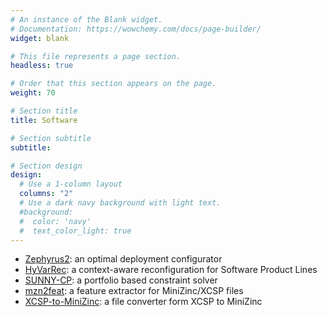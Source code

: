 ```yaml
---
# An instance of the Blank widget.
# Documentation: https://wowchemy.com/docs/page-builder/
widget: blank

# This file represents a page section.
headless: true

# Order that this section appears on the page.
weight: 70

# Section title
title: Software

# Section subtitle
subtitle:

# Section design
design:
  # Use a 1-column layout
  columns: "2"
  # Use a dark navy background with light text.
  #background:
  #  color: 'navy'
  #  text_color_light: true
---
```


* [Zephyrus2](https://bitbucket.org/jacopomauro/zephyrus2): an optimal deployment configurator
* [HyVarRec](https://github.com/HyVar/hyvar-rec): a context-aware reconfiguration for Software Product Lines
* [SUNNY-CP](https://github.com/jacopoMauro/sunny-cp): a portfolio based constraint solver
* [mzn2feat](https://github.com/jacopoMauro/mzn2feat): a feature extractor for MiniZinc/XCSP files
* [XCSP-to-MiniZinc](http://www.minizinc.org/resources.html): a file converter form XCSP to MiniZinc

